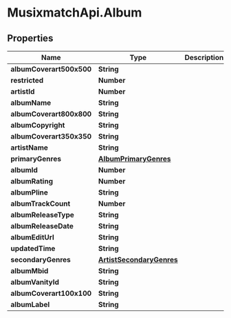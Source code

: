 # MusixmatchApi.Album

## Properties
Name | Type | Description | Notes
------------ | ------------- | ------------- | -------------
**albumCoverart500x500** | **String** |  | [optional] 
**restricted** | **Number** |  | [optional] 
**artistId** | **Number** |  | [optional] 
**albumName** | **String** |  | [optional] 
**albumCoverart800x800** | **String** |  | [optional] 
**albumCopyright** | **String** |  | [optional] 
**albumCoverart350x350** | **String** |  | [optional] 
**artistName** | **String** |  | [optional] 
**primaryGenres** | [**AlbumPrimaryGenres**](AlbumPrimaryGenres.md) |  | [optional] 
**albumId** | **Number** |  | [optional] 
**albumRating** | **Number** |  | [optional] 
**albumPline** | **String** |  | [optional] 
**albumTrackCount** | **Number** |  | [optional] 
**albumReleaseType** | **String** |  | [optional] 
**albumReleaseDate** | **String** |  | [optional] 
**albumEditUrl** | **String** |  | [optional] 
**updatedTime** | **String** |  | [optional] 
**secondaryGenres** | [**ArtistSecondaryGenres**](ArtistSecondaryGenres.md) |  | [optional] 
**albumMbid** | **String** |  | [optional] 
**albumVanityId** | **String** |  | [optional] 
**albumCoverart100x100** | **String** |  | [optional] 
**albumLabel** | **String** |  | [optional] 


